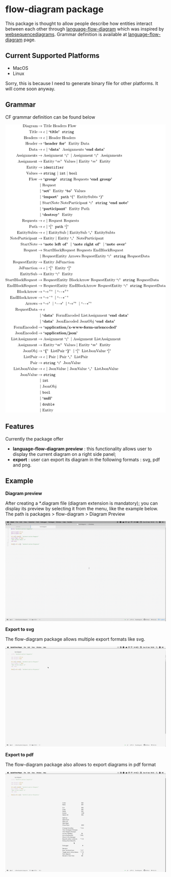 # flow-diagram package

This package is thought to allow people describe how entities interact between each other through [language-flow-diagram](https://atom.io/packages/language-flow-diagram) which was inspired by
[websequencediagrams](https://www.websequencediagrams.com/). Grammar definition is available at [language-flow-diagram](https://atom.io/packages/language-flow-diagram) page.

## Current Supported Platforms

- MacOS
- Linux

Sorry, this is because I need to generate binary file for other platforms. It will come soon anyway.

## Grammar

CF grammar definition can be found below

![grammar](https://raw.githubusercontent.com/sdrubolo/project-images/master/grammar.png)

## Features

Currently the package offer

- **language-flow-diagram preview** : this functionality allows user to display the current diagram on a right side panel;
- **export** : user can export its diagram in the following formats : svg, pdf and png.

## Example

**Diagram preview**

After creating a \*.diagram file (diagram extension is mandatory); you can display its preview by selecting it from the menu, like the example below. The path is packages > flow-diagram > Diagram Preview

![how to display preview](https://raw.githubusercontent.com/sdrubolo/project-images/master/first.gif)


**Export to svg**

The flow-diagram package allows multiple export formats like svg.

![svg export](https://raw.githubusercontent.com/sdrubolo/project-images/master/export1.gif)


**Export to pdf**

The flow-diagram package also allows to export diagrams in pdf format

![pdf export](https://raw.githubusercontent.com/sdrubolo/project-images/master/export2.gif)

